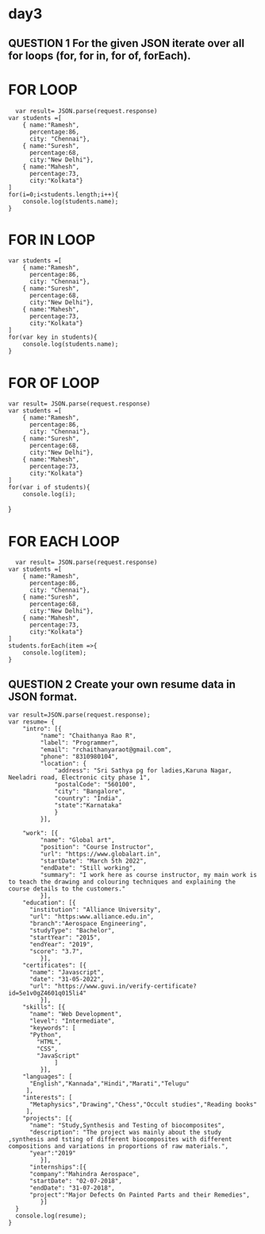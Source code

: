 # day3
QUESTION 1 For the given JSON iterate over all for loops (for, for in, for of, forEach).
----
# FOR LOOP
      var result= JSON.parse(request.response)
    var students =[
        { name:"Ramesh",
          percentage:86,
          city: "Chennai"},
        { name:"Suresh",
          percentage:68,
          city:"New Delhi"},
        { name:"Mahesh",
          percentage:73,
          city:"Kolkata"}
    ]
    for(i=0;i<students.length;i++){
        console.log(students.name);
    }
# FOR IN LOOP
    var students =[
        { name:"Ramesh",
          percentage:86,
          city: "Chennai"},
        { name:"Suresh",
          percentage:68,
          city:"New Delhi"},
        { name:"Mahesh",
          percentage:73,
          city:"Kolkata"}
    ]
    for(var key in students){
        console.log(students.name);
    }
# FOR OF LOOP
    var result= JSON.parse(request.response)
    var students =[
        { name:"Ramesh",
          percentage:86,
          city: "Chennai"},
        { name:"Suresh",
          percentage:68,
          city:"New Delhi"},
        { name:"Mahesh",
          percentage:73,
          city:"Kolkata"}
    ]
    for(var i of students){
        console.log(i);
  }
     
# FOR EACH LOOP
      var result= JSON.parse(request.response)
    var students =[
        { name:"Ramesh",
          percentage:86,
          city: "Chennai"},
        { name:"Suresh",
          percentage:68,
          city:"New Delhi"},
        { name:"Mahesh",
          percentage:73,
          city:"Kolkata"}
    ]
    students.forEach(item =>{
        console.log(item);
    }
   
    
QUESTION 2  Create your own resume data in JSON format.
----
    var result=JSON.parse(request.response);
    var resume= {
        "intro": [{
             "name": "Chaithanya Rao R",
             "label": "Programmer",
             "email": "rchaithanyaraot@gmail.com",
             "phone": "8310980104",
             "location": {
                 "address": "Sri Sathya pg for ladies,Karuna Nagar, Neeladri road, Electronic city phase 1",
                 "postalCode": "560100",
                 "city": "Bangalore",
                 "country": "India",
                 "state":"Karnataka"
                 }
             }],
      
        "work": [{
             "name": "Global art",
             "position": "Course Instructor",
             "url": "https://www.globalart.in",
             "startDate": "March 5th 2022",
             "endDate": "Still working",
             "summary": "I work here as course instructor, my main work is to teach the drawing and colouring techniques and explaining the course details to the customers."
             }],
        "education": [{
          "institution": "Alliance University",
          "url": "https:www.alliance.edu.in",
          "branch":"Aerospace Engineering",
          "studyType": "Bachelor",
          "startYear": "2015",
          "endYear": "2019",
          "score": "3.7",
             }],
        "certificates": [{
          "name": "Javascript",
          "date": "31-05-2022",
          "url": "https://www.guvi.in/verify-certificate?id=5e1v0gZ4601q015li4"
             }],
        "skills": [{
          "name": "Web Development",
          "level": "Intermediate",
          "keywords": [
          "Python",
            "HTML",
            "CSS",
            "JavaScript"
                 ]
             }],
        "languages": [
          "English","Kannada","Hindi","Marati","Telugu"
         ],
        "interests": [
          "Metaphysics","Drawing","Chess","Occult studies","Reading books"
         ], 
        "projects": [{
          "name": "Study,Synthesis and Testing of biocomposites",
          "description": "The project was mainly about the study ,synthesis and tsting of different biocomposites with different compositions and variations in proportions of raw materials.",
          "year":"2019"
             }],
          "internships":[{
          "company":"Mahindra Aerospace",
          "startDate": "02-07-2018",
          "endDate": "31-07-2018",
          "project":"Major Defects On Painted Parts and their Remedies",
             }]
      }
      console.log(resume);
    }



